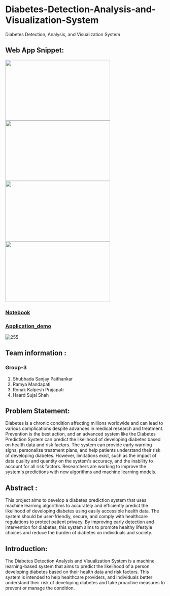 # Diabetes-Detection-Analysis-and-Visualization-System
Diabetes Detection, Analysis, and Visualization System

## Web App Snippet:
<p float="left">
<img src="https://user-images.githubusercontent.com/99461999/235387948-4cfa289f-5576-4068-aac8-0701c690f43b.png" width="330" height="190">
<img  src="https://user-images.githubusercontent.com/99461999/235387964-903124b5-f217-4206-a82a-88ba955bc6bf.png" width="330" height="190">
<img src="https://user-images.githubusercontent.com/99461999/235387973-325f320a-8cf3-4be0-b00a-9a53c87c2529.png" width="330" height="190">
<img  src="https://user-images.githubusercontent.com/99461999/235387996-95e20c11-314d-4b61-b12b-68b8f900a6ba.png" width="330" height="190">

</p>



### [Notebook](https://github.com/shubhadapaithankar/Diabetes-Detection-Analysis-and-Visualization-System/blob/main/Diabetes_Detection_Analysis.ipynb)
### [Application_demo](https://youtu.be/XlZFtiCdfFc)

![255](https://user-images.githubusercontent.com/99461999/232658943-233b5b67-1f14-45b7-9f8f-ee7f6a097d16.png)

## Team information  :

### Group-3
1. Shubhada Sanjay Paithankar
2. Ramya Mandapati
3. Ronak Kalpesh Prajapati
4. Haard Sujal Shah

## Problem Statement:
Diabetes is a chronic condition affecting millions worldwide and can lead to various complications despite advances in medical research and treatment. Prevention is the best action, and an advanced system like the Diabetes Prediction System can predict the likelihood of developing diabetes based on health data and risk factors. The system can provide early warning signs, personalize treatment plans, and help patients understand their risk of developing diabetes. However, limitations exist, such as the impact of data quality and quantity on the system's accuracy, and the inability to account for all risk factors. Researchers are working to improve the system's predictions with new algorithms and machine learning models.

## Abstract :
This project aims to develop a diabetes prediction system that uses machine learning algorithms to accurately and efficiently predict the likelihood of developing diabetes using easily accessible health data. The system should be user-friendly, secure, and comply with healthcare regulations to protect patient privacy. By improving early detection and intervention for diabetes, this system aims to promote healthy lifestyle choices and reduce the burden of diabetes on individuals and society.

## Introduction:
The  Diabetes Detection Analysis and Visualization System is a machine learning-based system that aims to predict the likelihood of a person developing diabetes based on their health data and risk factors. This system is intended to help healthcare providers, and individuals better understand their risk of
developing diabetes and take proactive measures to prevent or manage the condition.
